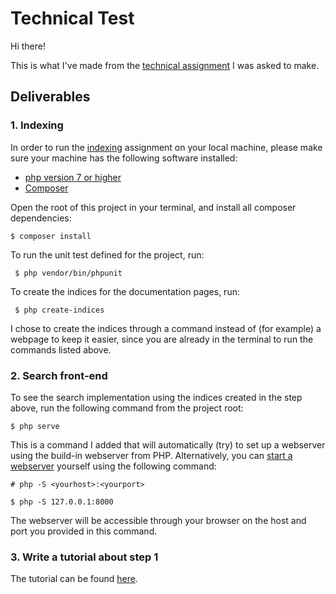 # Technical Test
Hi there!

This is what I've made from the [technical assignment](https://github.com/algolia/doc-engineer-assignment) I was asked to make.

## Deliverables
### 1. Indexing
 In order to run the [indexing](https://github.com/algolia/doc-engineer-assignment#1-indexing) assignment on your local machine,
 please make sure your machine has the following software installed:
 - [php version 7 or higher](https://getcomposer.org/doc/00-intro.md)
 - [Composer](https://getcomposer.org/doc/00-intro.md) 
 
 Open the root of this project in your terminal, and install all composer dependencies:
 ```shell
 $ composer install
 ```
 
 To run the unit test defined for the project, run:
 ```shell
  $ php vendor/bin/phpunit
  ```
 
 To create the indices for the documentation pages, run:
 ```shell
  $ php create-indices
  ```
I chose to create the indices through a command instead of (for example) a webpage to keep it easier, since you are already in the terminal to run the commands listed above.

### 2. Search front-end
To see the search implementation using the indices created in the step above, run the following command from the project root:

 ```shell
 $ php serve
 ```
This is a command I added that will automatically (try) to set up a webserver using the build-in webserver from PHP. 
Alternatively, you can [start a webserver](http://php.net/manual/en/features.commandline.webserver.php) yourself using the following command:

```shell
# php -S <yourhost>:<yourport>

$ php -S 127.0.0.1:8000
```
The webserver will be accessible through your browser on the host and port you provided in this command.

### 3. Write a tutorial about step 1
The tutorial can be found [here](tutorial.md).